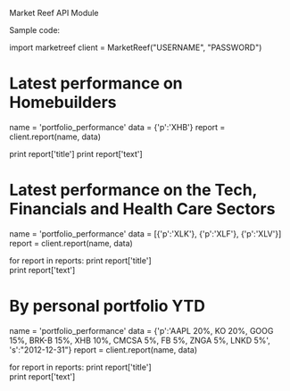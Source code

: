 Market Reef API Module

Sample code:

import marketreef
client = MarketReef("USERNAME", "PASSWORD")


# Latest performance on Homebuilders
name = 'portfolio_performance'
data = {'p':'XHB'}
report = client.report(name, data)

print report['title']
print report['text']


# Latest performance on the Tech, Financials and Health Care Sectors
name = 'portfolio_performance'
data = [{'p':'XLK'},
        {'p':'XLF'},
        {'p':'XLV'}]
report = client.report(name, data)

for report in reports:
    print report['title']	
    print report['text']

# By personal portfolio YTD
name = 'portfolio_performance'
data = {'p':'AAPL 20%, KO 20%, GOOG 15%, BRK-B 15%, XHB 10%, CMCSA 5%, FB 5%, ZNGA 5%, LNKD 5%', 's':"2012-12-31"}
report = client.report(name, data)

for report in reports:
    print report['title']	
    print report['text']